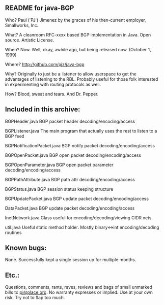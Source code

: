 
README for java-BGP
----------------------

Who?   Paul ('PJ') Jimenez by the graces of his 
         then-current employer, Smallworks, Inc.

What?  A cleanroom RFC-xxxx based BGP implementation in Java.  Open source.
       Artistic License.
 
When?  Now.  Well, okay, awhile ago, but being released now. (October 1, 1999)

Where? http://github.com/pjz/java-bgp

Why?   Originally to just be a listener to allow userspace to get the advantages
         of listening to the RBL.  Probably useful for those folk interested in
         experimenting with routing protocols as well.

How?   Blood, sweat and tears.  And Dr. Pepper.

Included in this archive:
------------------------

BGPHeader.java             BGP packet header decoding/encoding/access

BGPListener.java           The main program that actually uses the rest to listen to a BGP feed

BGPNotificationPacket.java BGP notify packet decoding/encoding/access

BGPOpenPacket.java         BGP open packet decoding/encoding/access

BGPOpenParameter.java      BGP open packet parameter decoding/encoding/access

BGPPathAttribute.java      BGP path attr decoding/encoding/access

BGPStatus.java             BGP session status keeping structure

BGPUpdatePacket.java       BGP update packet decoding/encoding/access

DataPacket.java            BGP update packet decoding/encoding/access

InetNetwork.java           Class useful for encoding/decoding/viewing CIDR nets

util.java                  Useful static method holder.  Mostly binary<->int encoding/decoding routines

Known bugs:
-----------

None.   Successfully kept a single session up for multiple months.

Etc.:
-----

Questions, comments, rants, raves, reviews and bags of small unmarked
bills to pj@place.org.  No warranty expresses or implied.  Use at your
own risk.  Try not to flap too much.
  

